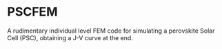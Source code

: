# PSCFEM
A rudimentary individual level FEM code for simulating a perovskite Solar Cell (PSC), obtaining a J-V curve at the end.
